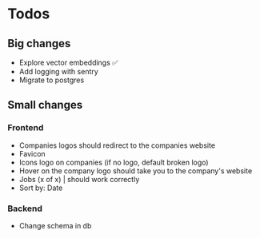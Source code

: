 # Todos

## Big changes

- Explore vector embeddings ✅
- Add logging with sentry
- Migrate to postgres

## Small changes

### Frontend

- Companies logos should redirect to the companies website
- Favicon
- Icons logo on companies (if no logo, default broken logo)
- Hover on the company logo should take you to the company's website
- Jobs (x of x) | should work correctly
- Sort by: Date

### Backend
- Change schema in db
